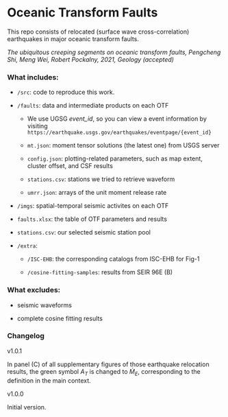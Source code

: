 # Oceanic Transform Faults

This repo consists of relocated (surface wave cross-correlation) earthquakes in major oceanic transform faults.

*The ubiquitous creeping segments on oceanic transform faults, Pengcheng Shi, Meng Wei, Robert Pockalny, 2021, Geology (accepted)*

### What includes:

- `/src`: code to reproduce this work.

- `/faults`: data and intermediate products on each OTF

    - We use UGSG *event_id*, so you can view a event information by visiting `https://earthquake.usgs.gov/earthquakes/eventpage/{event_id}`

    - `mt.json`: moment tensor solutions (the latest one) from USGS server

    - `config.json`: plotting-related parameters, such as map extent, cluster offset, and CSF results

    - `stations.csv`: stations we tried to retrieve waveform

    - `umrr.json`: arrays of the unit moment release rate


- `/imgs`: spatial-temporal seismic activites on each OTF

- `faults.xlsx`: the table of OTF parameters and results

- `stations.csv`: our selected seismic station pool

- `/extra`:

    - `/ISC-EHB`: the corresponding catalogs from ISC-EHB for Fig-1

    - `/cosine-fitting-samples`: results from SEIR 96E (B)


### What excludes:

- seismic waveforms

- complete cosine fitting results


### Changelog

v1.0.1

In panel (C) of all supplementary figures of those earthquake relocation results, the green symbol $A_T$ is changed to $\dot{M}_{E}$, corresponding to the definition in the main context.

v1.0.0

Initial version.
